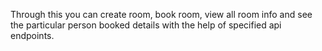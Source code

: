 Through this you can create room, book room, view all room info and see the particular person booked details with the help of specified api endpoints.
